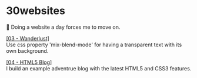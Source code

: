 # 30websites
🚀 Doing a website a day forces me to move on.

<a href="https://chinyi3005.github.io/30websites/03-wanderlust-font/">[03 - Wanderlust]</a>   
Use css property 'mix-blend-mode' for having a transparent text with its own background.

<a href="https://chinyi3005.github.io/30websites/04-html5blog/">[04 - HTML5 Blog]</a>  
I build an example adventrue blog with the latest HTML5 and CSS3 features.
